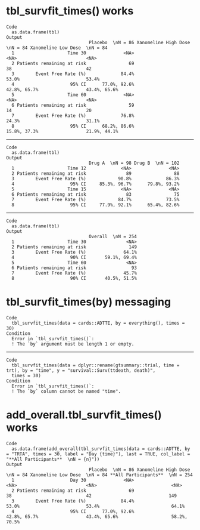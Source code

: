 # tbl_survfit_times() works

    Code
      as.data.frame(tbl)
    Output
                                   Placebo  \nN = 86 Xanomeline High Dose  \nN = 84 Xanomeline Low Dose  \nN = 84
      1                    Time 30              <NA>                           <NA>                          <NA>
      2 Patients remaining at risk                69                             38                            42
      3        Event Free Rate (%)             84.4%                          53.0%                         53.4%
      4                     95% CI      77.0%, 92.6%                   42.8%, 65.7%                  43.4%, 65.6%
      5                    Time 60              <NA>                           <NA>                          <NA>
      6 Patients remaining at risk                59                             14                            20
      7        Event Free Rate (%)             76.8%                          24.3%                         31.1%
      8                     95% CI      68.2%, 86.6%                   15.8%, 37.3%                  21.9%, 44.1%

---

    Code
      as.data.frame(tbl)
    Output
                                   Drug A  \nN = 98 Drug B  \nN = 102
      1                    Time 12             <NA>              <NA>
      2 Patients remaining at risk               89                88
      3        Event Free Rate (%)            90.8%             86.3%
      4                     95% CI     85.3%, 96.7%      79.8%, 93.2%
      5                    Time 15             <NA>              <NA>
      6 Patients remaining at risk               83                75
      7        Event Free Rate (%)            84.7%             73.5%
      8                     95% CI     77.9%, 92.1%      65.4%, 82.6%

---

    Code
      as.data.frame(tbl)
    Output
                                   Overall  \nN = 254
      1                    Time 30               <NA>
      2 Patients remaining at risk                149
      3        Event Free Rate (%)              64.1%
      4                     90% CI       59.1%, 69.4%
      5                    Time 60               <NA>
      6 Patients remaining at risk                 93
      7        Event Free Rate (%)              45.7%
      8                     90% CI       40.5%, 51.5%

# tbl_survfit_times(by) messaging

    Code
      tbl_survfit_times(data = cards::ADTTE, by = everything(), times = 30)
    Condition
      Error in `tbl_survfit_times()`:
      ! The `by` argument must be length 1 or empty.

---

    Code
      tbl_survfit_times(data = dplyr::rename(gtsummary::trial, time = trt), by = "time", y = "survival::Surv(ttdeath, death)",
      times = 30)
    Condition
      Error in `tbl_survfit_times()`:
      ! The `by` column cannot be named "time".

# add_overall.tbl_survfit_times() works

    Code
      as.data.frame(add_overall(tbl_survfit_times(data = cards::ADTTE, by = "TRTA", times = 30, label = "Day {time}"), last = TRUE, col_label = "**All Participants**  \nN = {n}"))
    Output
                                   Placebo  \nN = 86 Xanomeline High Dose  \nN = 84 Xanomeline Low Dose  \nN = 84 **All Participants**  \nN = 254
      1                     Day 30              <NA>                           <NA>                          <NA>                            <NA>
      2 Patients remaining at risk                69                             38                            42                             149
      3        Event Free Rate (%)             84.4%                          53.0%                         53.4%                           64.1%
      4                     95% CI      77.0%, 92.6%                   42.8%, 65.7%                  43.4%, 65.6%                    58.2%, 70.5%

